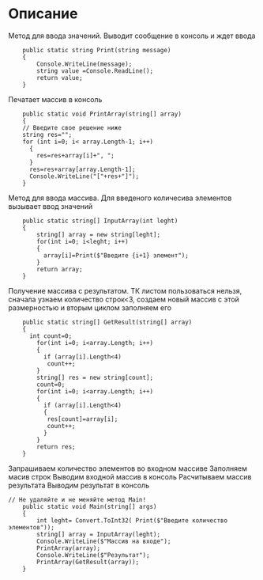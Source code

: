 # Описание

Метод для ввода значений. Выводит сообщение в консоль и ждет ввода
```
    public static string Print(string message)
    { 
        Console.WriteLine(message);
        string value =Console.ReadLine();
        return value;
    }
```
Печатает массив в консоль
```
    public static void PrintArray(string[] array)
    {
    // Введите свое решение ниже
    string res="";
    for (int i=0; i< array.Length-1; i++)
      {
        res=res+array[i]+", ";
      }
      res=res+array[array.Length-1];
      Console.WriteLine("["+res+"]");
    }
```
Метод для ввода массива. Для введеного количесива элементов вызывает ввод значений
```
    public static string[] InputArray(int leght)
    { 
        string[] array = new string[leght];
        for(int i=0; i<leght; i++)
        {
          array[i]=Print($"Введите {i+1} элемент");
        }
        return array;
    }

```
Получение массива с результатом. ТК листом пользоваться нельзя, сначала узнаем количество строк<3, создаем новый массив с этой размерностью и вторым циклом заполняем его
```
    public static string[] GetResult(string[] array)
    { 
      int count=0;
        for(int i=0; i<array.Length; i++)
        {
          if (array[i].Length<4)
           count++;
        }
        string[] res = new string[count];
        count=0;
        for(int i=0; i<array.Length; i++)
        {
          if (array[i].Length<4)
          {
           res[count]=array[i];
           count++;
          }
        }
        return res;
    }
```
Запрашиваем количество элементов во входном массиве
Заполняем масив строк
Выводим входной массив в консоль
Расчитываем массив результата
Выводим результат в консоль
```
// Не удаляйте и не меняйте метод Main! 
    public static void Main(string[] args)
    {
        int leght= Convert.ToInt32( Print($"Введите количество элементов"));
        string[] array = InputArray(leght);
        Console.WriteLine($"Массив на входе");
        PrintArray(array);
        Console.WriteLine($"Результат");
        PrintArray(GetResult(array));
    }
```
